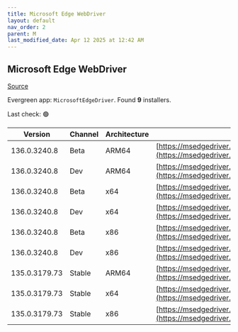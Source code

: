 ```yaml
---
title: Microsoft Edge WebDriver
layout: default
nav_order: 2
parent: M
last_modified_date: Apr 12 2025 at 12:42 AM
---
```


## Microsoft Edge WebDriver

[Source](https://www.microsoft.com/edge)

Evergreen app: `MicrosoftEdgeDriver`. Found **9** installers.

Last check: 🟢

| Version       | Channel | Architecture | URI                                                                                                                                            |
| ------------- | ------- | ------------ | ---------------------------------------------------------------------------------------------------------------------------------------------- |
| 136.0.3240.8  | Beta    | ARM64        | [https://msedgedriver.azureedge.net/136.0.3240.8/edgedriver_arm64.zip](https://msedgedriver.azureedge.net/136.0.3240.8/edgedriver_arm64.zip)   |
| 136.0.3240.8  | Dev     | ARM64        | [https://msedgedriver.azureedge.net/136.0.3240.8/edgedriver_arm64.zip](https://msedgedriver.azureedge.net/136.0.3240.8/edgedriver_arm64.zip)   |
| 136.0.3240.8  | Beta    | x64          | [https://msedgedriver.azureedge.net/136.0.3240.8/edgedriver_win64.zip](https://msedgedriver.azureedge.net/136.0.3240.8/edgedriver_win64.zip)   |
| 136.0.3240.8  | Dev     | x64          | [https://msedgedriver.azureedge.net/136.0.3240.8/edgedriver_win64.zip](https://msedgedriver.azureedge.net/136.0.3240.8/edgedriver_win64.zip)   |
| 136.0.3240.8  | Beta    | x86          | [https://msedgedriver.azureedge.net/136.0.3240.8/edgedriver_win32.zip](https://msedgedriver.azureedge.net/136.0.3240.8/edgedriver_win32.zip)   |
| 136.0.3240.8  | Dev     | x86          | [https://msedgedriver.azureedge.net/136.0.3240.8/edgedriver_win32.zip](https://msedgedriver.azureedge.net/136.0.3240.8/edgedriver_win32.zip)   |
| 135.0.3179.73 | Stable  | ARM64        | [https://msedgedriver.azureedge.net/135.0.3179.73/edgedriver_arm64.zip](https://msedgedriver.azureedge.net/135.0.3179.73/edgedriver_arm64.zip) |
| 135.0.3179.73 | Stable  | x64          | [https://msedgedriver.azureedge.net/135.0.3179.73/edgedriver_win64.zip](https://msedgedriver.azureedge.net/135.0.3179.73/edgedriver_win64.zip) |
| 135.0.3179.73 | Stable  | x86          | [https://msedgedriver.azureedge.net/135.0.3179.73/edgedriver_win32.zip](https://msedgedriver.azureedge.net/135.0.3179.73/edgedriver_win32.zip) |
